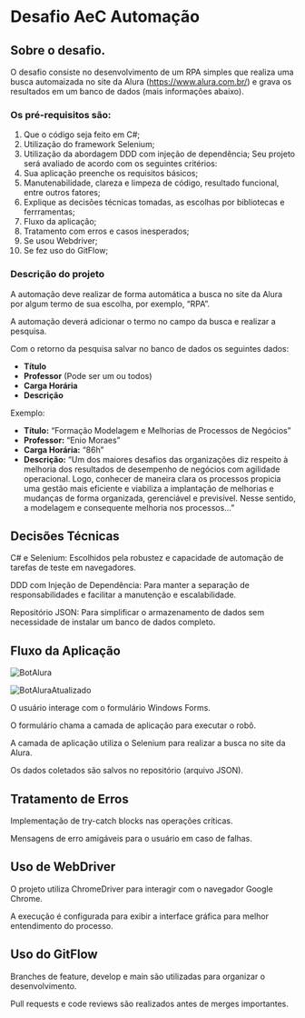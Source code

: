 # Desafio AeC Automação

## Sobre o desafio.

O desafio consiste no desenvolvimento de um RPA simples que realiza uma busca 
automaizada no site da Alura (https://www.alura.com.br/) e grava os resultados em um 
banco de dados (mais informações abaixo). 

### Os pré-requisitos são: 
1. Que o código seja feito em C#; 
2. Utilização do framework Selenium; 
3. Utilização da abordagem DDD com injeção de dependência;
Seu projeto será avaliado de acordo com os seguintes critérios: 
1. Sua aplicação preenche os requisitos básicos; 
2. Manutenabilidade, clareza e limpeza de código, resultado funcional, entre outros fatores; 
3. Explique as decisões técnicas tomadas, as escolhas por bibliotecas e ferrramentas; 
4. Fluxo da aplicação;
5. Tratamento com erros e casos inesperados; 
6. Se usou Webdriver; 
7. Se fez uso do GitFlow;

### Descrição do projeto
A automação deve realizar de forma automática a busca no site da Alura por algum termo 
de sua escolha, por exemplo, “RPA”.

A automação deverá adicionar o termo no campo da busca e realizar a pesquisa. 

Com o retorno da pesquisa salvar no banco de dados os seguintes dados: 
- **Título**
- **Professor** (Pode ser um ou todos)
- **Carga Horária**
- **Descrição**

Exemplo:
- **Título:** “Formação Modelagem e Melhorias de Processos de Negócios”
- **Professor:** “Enio Moraes”
- **Carga Horária:** “86h”
- **Descrição:** “Um dos maiores desafios das organizações diz respeito à melhoria dos resultados de desempenho de negócios com agilidade operacional. Logo, conhecer de maneira clara os processos propicia uma gestão mais eficiente e viabiliza a implantação de melhorias e mudanças de forma organizada, gerenciável e previsível. Nesse sentido, a modelagem e consequente melhoria nos processos...”


## **Decisões Técnicas**

C# e Selenium: Escolhidos pela robustez e capacidade de automação de tarefas de teste em navegadores.

DDD com Injeção de Dependência: Para manter a separação de responsabilidades e facilitar a manutenção e escalabilidade.

Repositório JSON: Para simplificar o armazenamento de dados sem necessidade de instalar um banco de dados completo.

## **Fluxo da Aplicação**

![BotAlura](https://github.com/EzequielMoscardiSprocatti/DesafioAeCAutomacaoApp/assets/19784186/2647b830-1512-4ace-ab66-c3763f398140)


![BotAluraAtualizado](https://github.com/EzequielMoscardiSprocatti/DesafioAeCAutomacaoApp/assets/19784186/c89f28be-28c5-4681-90be-8de453678312)


O usuário interage com o formulário Windows Forms.

O formulário chama a camada de aplicação para executar o robô.


A camada de aplicação utiliza o Selenium para realizar a busca no site da Alura.

Os dados coletados são salvos no repositório (arquivo JSON).

## **Tratamento de Erros**

Implementação de try-catch blocks nas operações críticas.

Mensagens de erro amigáveis para o usuário em caso de falhas.

## **Uso de WebDriver**

O projeto utiliza ChromeDriver para interagir com o navegador Google Chrome.

A execução é configurada para exibir a interface gráfica para melhor entendimento do processo.

## **Uso do GitFlow**

Branches de feature, develop e main são utilizadas para organizar o desenvolvimento.

Pull requests e code reviews são realizados antes de merges importantes.
